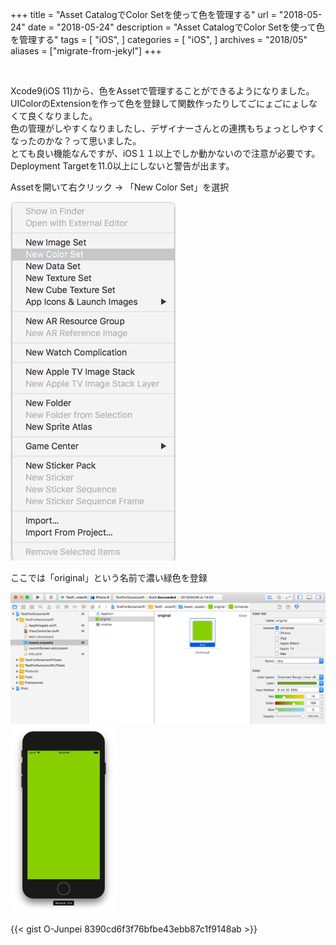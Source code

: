 +++
title = "Asset CatalogでColor Setを使って色を管理する"
url = "2018-05-24"
date = "2018-05-24"
description = "Asset CatalogでColor Setを使って色を管理する"
tags = [
    "iOS",
]
categories = [
    "iOS",
]
archives = "2018/05"
aliases = ["migrate-from-jekyl"]
+++

<br>

Xcode9(iOS 11)から、色をAssetで管理することができるようになりました。  
UIColorのExtensionを作って色を登録して関数作ったりしてごにょごにょしなくて良くなりました。  
色の管理がしやすくなりましたし、デザイナーさんとの連携もちょっとしやすくなったのかな？って思いました。  
とても良い機能なんですが、iOS１１以上でしか動かないので注意が必要です。  
Deployment Targetを11.0以上にしないと警告が出ます。  

Assetを開いて右クリック -> 「New Color Set」を選択  


![alt](1.png)

ここでは「original」という名前で濃い緑色を登録  

![alt](2.png)
![alt](3.png)


{{< gist O-Junpei 8390cd6f3f76bfbe43ebb87c1f9148ab >}}
